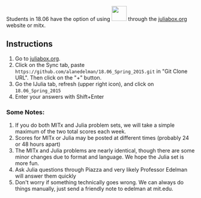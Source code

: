 Students in 18.06 have the option of using <img src="https://camo.githubusercontent.com/e1ae5c7f6fe275a50134d5889a68f0acdd09ada8/687474703a2f2f6a756c69616c616e672e6f72672f696d616765732f6c6f676f5f68697265732e706e67" width="40"> through the  [juliabox.org](https://juliabox.org) website or mitx.  

## Instructions

1. Go to [juliabox.org](https://juliabox.org).
2. Click on the Sync tab, paste `https://github.com/alanedelman/18.06_Spring_2015.git` in "Git Clone URL". Then click on the "+" button.
3. Go the IJulia tab, refresh (upper right icon), and click on `18.06_Spring_2015`
4. Enter your answers with Shift+Enter

### Some Notes:

1. If you do both MITx and Julia problem sets, we will take a simple maximum of the two total scores each week. 
2. Scores for MITx or Julia may be posted at different times (probably 24 or 48 hours apart)
3. The MITx and Julia problems are nearly identical, though there are some minor changes due to format and language.  We hope the Julia set is more fun.
4. Ask Julia questions through Piazza and very likely Professor Edelman will answer them quickly
6. Don't worry if something technically goes wrong.  We can always do things manually, just send  a friendly note to edelman at mit.edu.
